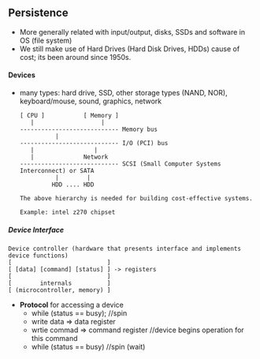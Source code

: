 ## Persistence
- More generally related with input/output, disks, SSDs and software in OS (file system)
- We still make use of Hard Drives (Hard Disk Drives, HDDs) cause of cost; its been around since 1950s.

#### Devices
- many types: hard drive, SSD, other storage types (NAND, NOR), keyboard/mouse, sound, graphics, network

      [ CPU ]           [ Memory ]      
         |                   |
      ---------------------------- Memory bus
                |
      ---------------------------- I/O (PCI) bus
         |                 |
         |              Network
      ---------------------------- SCSI (Small Computer Systems Interconnect) or SATA
                |        |
               HDD .... HDD 
               
      The above hierarchy is needed for building cost-effective systems.
               
      Example: intel z270 chipset
          
##### Device Interface 

    Device controller (hardware that presents interface and implements device functions)
    [                           ]
    [ [data] [command] [status] ] -> registers
    [                           ]
    [        internals          ]
    [ (microcontroller, memory) ]
    
- **Protocol** for accessing a device
  - while (status == busy); //spin
  - write data => data register
  - wrtie commad => command register //device begins operation for this command
  - while (status == busy) //spin (wait)



